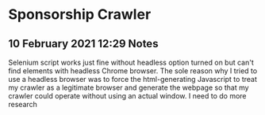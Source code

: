 # Sponsorship Crawler

## 10 February 2021 12:29 Notes

Selenium script works just fine without headless option turned on but can't find elements with headless Chrome browser. The sole reason why I tried to use a headless browser was to force the html-generating Javascript to treat my crawler as a legitimate browser and generate the webpage so that my crawler could operate without using an actual window. I need to do more research
